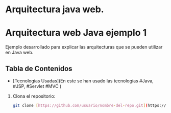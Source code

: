 # Arquitectura java web. 


# Arquitectura web Java ejemplo 1

Ejemplo desarrollado para explicar las arquitecturas que se pueden utilizar en Java web. 


## Tabla de Contenidos

- [Tecnologías Usadas](En este se han usado las tecnologías #Java, #JSP, #Servlet #MVC )


1. Clona el repositorio:
   ```bash
   git clone [https://github.com/usuario/nombre-del-repo.git](https://github.com/Salvador-Menjivar/arch_java_web_03.git)
